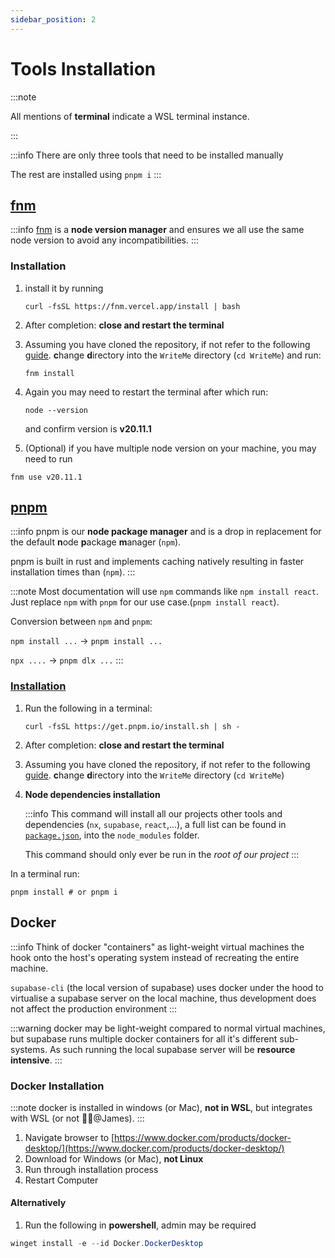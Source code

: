```yaml
---
sidebar_position: 2
---
```


# Tools Installation

:::note

All mentions of **terminal** indicate a WSL terminal instance.

:::

:::info
There are only three tools that need to be installed manually

The rest are installed using `pnpm i`
:::

## [fnm](https://github.com/Schniz/fnm)

:::info
[fnm](https://github.com/Schniz/fnm) is a **node version manager** and ensures we all use the same node version to avoid any incompatibilities.
:::

### Installation

1. install it by running

    ```shell
    curl -fsSL https://fnm.vercel.app/install | bash
    ```

2. After completion: **close and restart the terminal**

3. Assuming you have cloned the repository, if not refer to the following [guide](/docs/guides/github-setup). **c**hange **d**irectory into the `WriteMe` directory (`cd WriteMe`) and run:

    ```shell
    fnm install
    ```

4. Again you may need to restart the terminal after which run:

    ```shell
    node --version
    ```

    and confirm version is **v20.11.1**

5. (Optional) if you have multiple node version on your machine, you may need to run

```shell
fnm use v20.11.1
```

## [pnpm](https://pnpm.io/)

:::info
pnpm is our **node package manager** and is a drop in replacement for the default **n**ode **p**ackage **m**anager (`npm`).

pnpm is built in rust and implements caching natively resulting in faster installation times than (`npm`).
:::

:::note
Most documentation will use `npm` commands like `npm install react`. Just replace `npm` with `pnpm` for our use case.(`pnpm install react`).

Conversion between `npm` and `pnpm`:

`npm install ...` -> `pnpm install ...`

`npx ....` -> `pnpm dlx ...`
:::

### [Installation](https://pnpm.io/installation)

1. Run the following in a terminal:

    ```shell
    curl -fsSL https://get.pnpm.io/install.sh | sh -
    ```

2. After completion: **close and restart the terminal**
3. Assuming you have cloned the repository, if not refer to the following [guide](/docs/guides/github-setup). **c**hange **d**irectory into the `WriteMe` directory (`cd WriteMe`)

4. **Node dependencies installation**

    :::info
    This command will install all our projects other tools and dependencies (`nx`, `supabase`, `react`,...), a full list can be found in [`package.json`](https://github.com/COS301-SE-2024/WriteMe/blob/main/package.json), into the `node_modules` folder.

    This command should only ever be run in the *root of our project*
    :::

In a terminal run:

```shell
pnpm install # or pnpm i
```

## Docker

:::info
Think of docker "containers" as light-weight virtual machines the hook onto the host's operating system instead of recreating the entire machine.

`supabase-cli` (the local version of supabase) uses docker under the hood to virtualise a supabase server on the local machine, thus development does not affect the production environment
:::

:::warning
docker may be light-weight compared to normal virtual machines, but supabase runs multiple docker containers for all it's different sub-systems. As such running the local supabase server will be **resource intensive**.
:::

### Docker Installation

:::note
docker is installed in windows (or Mac), **not in WSL**, but integrates with WSL (or not 🍎🙃@James).
:::

1. Navigate browser to [https://www.docker.com/products/docker-desktop/](https://www.docker.com/products/docker-desktop/)
2. Download for Windows (or Mac), **not Linux**
3. Run through installation process
4. Restart Computer

#### Alternatively

1. Run the following in **powershell**, admin may be required

```powershell
winget install -e --id Docker.DockerDesktop
```
